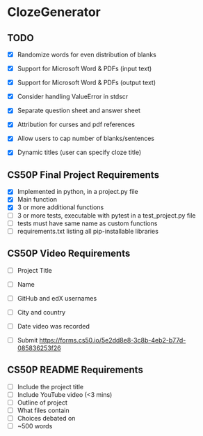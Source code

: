 # ClozeGenerator

## TODO
- [X] Randomize words for even distribution of blanks
- [X] Support for Microsoft Word & PDFs (input text)
- [X] Support for Microsoft Word & PDFs (output text)
- [X] Consider handling ValueError in stdscr
- [X] Separate question sheet and answer sheet
- [X] Attribution for curses and pdf references 
- [X] Allow users to cap number of blanks/sentences
- [X] Dynamic titles (user can specify cloze title)




## CS50P Final Project Requirements 
- [X] Implemented in python, in a project.py file
- [X] Main function 
- [X] 3 or more additional functions 
- [ ] 3 or more tests, executable with pytest in a test_project.py file
- [ ] tests must have same name as custom functions 
- [ ] requirements.txt listing all pip-installable libraries

## CS50P Video Requirements 
- [ ] Project Title
- [ ] Name
- [ ] GitHub and edX usernames 
- [ ] City and country
- [ ] Date video was recorded
- [ ] Submit https://forms.cs50.io/5e2dd8e8-3c8b-4eb2-b77d-085836253f26


## CS50P README Requirements
- [ ] Include the project title 
- [ ] Include YouTube video (<3 mins)
- [ ] Outline of project 
- [ ] What files contain 
- [ ] Choices debated on 
- [ ] ~500 words